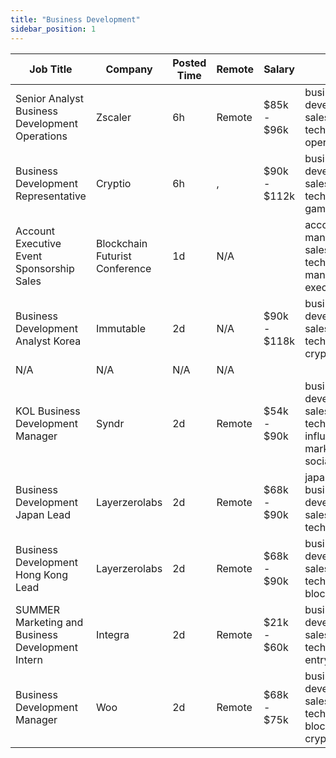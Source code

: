```yaml
---
title: "Business Development"
sidebar_position: 1
---
```


| Job Title | Company | Posted Time | Remote | Salary | Tags | Apply Link |
|-----------|---------|-------------|--------|--------|------|------------|
| Senior Analyst Business Development Operations | Zscaler | 6h | Remote | $85k - $96k | business development, sales, non tech, analyst, operations | [Apply](https://web3.career/senior-analyst-business-development-operations-zscaler/130408) |
| Business Development Representative | Cryptio | 6h | , | $90k - $112k | business development, sales, non tech, crypto, gaming | [Apply](https://web3.career/business-development-representative-cryptio/130214) |
| Account Executive Event Sponsorship Sales | Blockchain Futurist Conference | 1d | N/A |  | account manager, sales, non tech, events manager, executive | [Apply](https://web3.career/account-executive-event-sponsorship-sales-blockchain-futurist-conference/128985) |
| Business Development Analyst Korea | Immutable | 2d | N/A | $90k - $118k | business development, sales, non tech, analyst, crypto | [Apply](https://web3.career/business-development-analyst-korea-immutable/128327) |
| N/A | N/A | N/A | N/A |  |  | [Apply](https://web3.career/metana) |
| KOL Business Development Manager | Syndr | 2d | Remote | $54k - $90k | business development, sales, non tech, influencer marketing, social media | [Apply](https://web3.career/kol-business-development-manager-syndr/128028) |
| Business Development Japan Lead | Layerzerolabs | 2d | Remote | $68k - $90k | japan, business development, sales, non tech, lead | [Apply](https://web3.career/business-development-japan-lead-layerzerolabs/127768) |
| Business Development Hong Kong Lead | Layerzerolabs | 2d | Remote | $68k - $90k | business development, sales, non tech, lead, blockchain | [Apply](https://web3.career/business-development-hong-kong-lead-layerzerolabs/127767) |
| SUMMER Marketing and Business Development Intern | Integra | 2d | Remote | $21k - $60k | business development, sales, non tech, intern, entry level | [Apply](https://web3.career/summer-marketing-and-business-development-intern-integra/95750) |
| Business Development Manager | Woo | 2d | Remote | $68k - $75k | business development, sales, non tech, blockchain, crypto | [Apply](https://web3.career/business-development-manager-woo/95644) |
